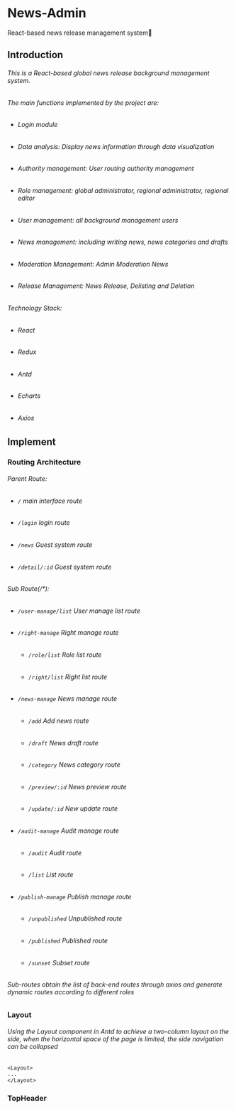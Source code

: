 # News-Admin
React-based news release management system:newspaper:

## Introduction

###### This is a React-based global news release background management system.

###### The main functions implemented by the project are:

- ###### Login module

- ###### Data analysis: Display news information through data visualization

- ###### Authority management: User routing authority management

- ###### Role management: global administrator, regional administrator, regional editor

- ###### User management: all background management users

- ###### News management: including writing news, news categories and drafts

- ###### Moderation Management: Admin Moderation News

- ###### Release Management: News Release, Delisting and Deletion

###### Technology Stack:

- ###### React

- ###### Redux

- ###### Antd

- ###### Echarts

- ###### Axios

## Implement

### Routing Architecture

###### Parent Route:

- ###### `/`  main interface route

- ###### `/login` login route

- ###### `/news` Guest system route

- ###### `/detail/:id` Guest system route

###### Sub Route(/*):

- ###### `/user-manage/list` User manage list route

- ###### `/right-manage` Right manage route

  - ###### `/role/list` Role list route

  - ###### `/right/list` Right list route

- ###### `/news-manage` News manage route

  - ###### `/add` Add news route

  - ###### `/draft` News draft route

  - ###### `/category` News category route

  - ###### `/preview/:id` News preview route

  - ###### `/update/:id` New update route

- ###### `/audit-manage` Audit manage route

  - ###### `/audit` Audit route

  - ###### `/list` List route

- ###### `/publish-manage` Publish manage route

  - ###### `/unpublished`  Unpublished route

  - ###### `/published` Published route

  - ###### `/sunset` Subset route

###### Sub-routes obtain the list of back-end routes through axios and generate dynamic routes according to different roles



### Layout 

###### Using the Layout component in Antd to achieve a two-column layout on the side, when the horizontal space of the page is limited, the side navigation can be collapsed

```react
<Layout>
...
</Layout>
```

### TopHeader

